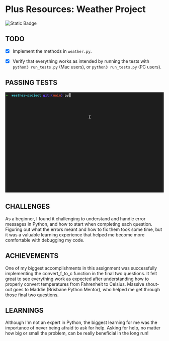 # Plus Resources: Weather Project
![Static Badge](https://img.shields.io/badge/Python%20Tests-Passing-greeb)


## TODO
- [x] Implement the methods in `weather.py`.
- [x] Verify that everything works as intended by running the tests with `python3 run_tests.py` (Mac users), or `python3 run_tests.py` (PC users).


## PASSING TESTS
![Python Weather Tests Passing](./README_img/Python-demo.gif)


## CHALLENGES
As a beginner, I found it challenging to understand and handle error messages in Python, and how to start when completing each question. Figuring out what the errors meant and how to fix them took some time, but it was a valuable learning experience that helped me become more comfortable with debugging my code.


## ACHIEVEMENTS
One of my biggest accomplishments in this assignment was successfully implementing the convert_f_to_c function in the final two questions. It felt great to see everything work as expected after understanding how to properly convert temperatures from Fahrenheit to Celsius. Massive shout-out goes to Maddie (Brisbane Python Mentor), who helped me get through those final two questions.


## LEARNINGS
Although I'm not an expert in Python, the biggest learning for me was the importance of never being afraid to ask for help. Asking for help, no matter how big or small the problem, can be really beneficial in the long run!
